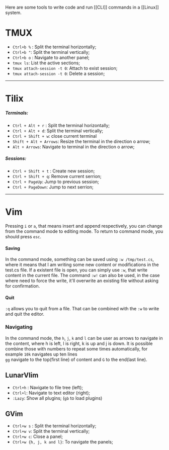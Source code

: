 Here are some tools to write code and run [[CLI]] commands in a [[Linux]] system. 
# TMUX
- `Ctrl+b %` : Split the terminal horizontally;
- `Ctrl+b "`: Split the terminal vertically;
- `Ctrl+b o` : Navigate to another panel;
- `tmux ls`: List the active sections;
- `tmux attach-session -t 0`: Attach to exist session;
- `tmux attach-session -t 0`: Delete a session;
___
# Tilix
##### Terminals:
- `Ctrl + Alt + r` : Split the terminal horizontally;
- `Ctrl + Alt + d`: Split the terminal vertically;
- `Ctrl + Shift + w`: close current terminal
- `Shift + Alt + Arrows`: Resize the terminal in the direction o arrow;
- `Alt + Arrows`: Navigate to terminal in the direction o arrow;
##### Sessions:
- `Ctrl + Shift + t` : Create new session;
- `Ctrl + Shift + q`: Remove current serrion;
- `Ctrl + PageUp`: Jump to previous session;
- `Ctrl + PageDown`: Jump to next serrion;

---

# Vim
Pressing `i` or `a`, that means insert and append respectively, you can change from the command mode to editing mode. To return to command mode, you should press `esc`.
#### Saving
In the command mode, something can be saved using `:w /tmp/test.cs`, where it means that I am writing some new content or modifications in the test.cs file. If a existent file is open, you can simply use `:w`, that write content in the current file. The command `:w!` can also be used, in the case where need to force the write, it'll overwrite an existing file without asking for confirmation.
#### Quit
`:q` allows you to quit from a file. That can be combined with the `:w` to write and quit the editor.
### Navigating
In the command mode, the `h`, `j`, `k` and `l` can be user as arrows to navigate in the content, where h is left, l is right, k is up and j is down. It is possible combine those with numbers to repeat some times automatically, for example `10k` navigates up ten lines  
`gg` navigate to the top(first line) of content and `G` to the end(last line).

## LunarVIim
- `Ctrl+h` : Navigate to file tree (left);
- `Ctrl+l`: Navigate to text editor (right);
- `:Lazy`: Show all plugins; (`gb` to load plugins)
## GVim
- `Ctrl+w s` : Split the terminal horizontally;
- `Ctrl+w v`: Split the terminal vertically;
- `Ctrl+w c`: Close a panel;
- `Ctrl+w {h, j, k and l}`: To navigate the panels;